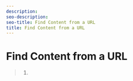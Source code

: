 ```yaml
---
description: 
seo-description: 
seo-title: Find Content from a URL
title: Find Content from a URL
---
```


# Find Content from a URL



>   1.
>   
>   
